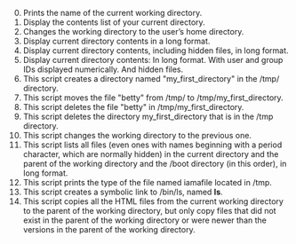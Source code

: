 0. Prints the name of the current working directory.
1. Display the contents list of your current directory.
2. Changes the working directory to the user’s home directory.
3. Display current directory contents in a long format.
4. Display current directory contents, including hidden files, in long format.
5. Display current directory contents:
	In long format.
	With user and group IDs displayed numerically.
	And hidden files.
6. This script creates a directory named "my_first_directory" in the /tmp/ directory.
7. This script moves the file "betty" from /tmp/ to /tmp/my_first_directory.
8. This script deletes the file "betty" in /tmp/my_first_directory.
9. This script deletes the directory my_first_directory that is in the /tmp directory.
10. This script changes the working directory to the previous one.
11. This script lists all files (even ones with names beginning with a period character, which are normally hidden) in the current directory and the parent of the working directory and the /boot directory (in this order), in long format.
12. This script prints the type of the file named iamafile located in /tmp.
13. This script creates a symbolic link to /bin/ls, named __ls__.
14. This script copies all the HTML files from the current working directory to the parent of the working directory, but only copy files that did not exist in the parent of the working directory or were newer than the versions in the parent of the working directory.

